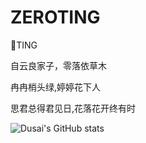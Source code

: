 # ZEROTING
:gift_heart:TING

自云良家子，零落依草木

冉冉梢头绿,婷婷花下人

思君总得君见日,花落花开终有时




![Dusai's GitHub stats](https://github-readme-stats.vercel.app/api?username=qq1640691)
